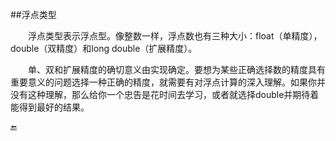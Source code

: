 ##浮点类型

&emsp;&emsp;浮点类型表示浮点型。像整数一样，浮点数也有三种大小：float（单精度），double（双精度）和long double（扩展精度）。

&emsp;&emsp;单、双和扩展精度的确切意义由实现确定。要想为某些正确选择数的精度具有重要意义的问题选择一种正确的精度，就需要有对浮点计算的深入理解。如果你并没有这种理解，那么给你一个忠告是花时间去学习，或者就选择double并期待着能得到最好的结果。

🔚